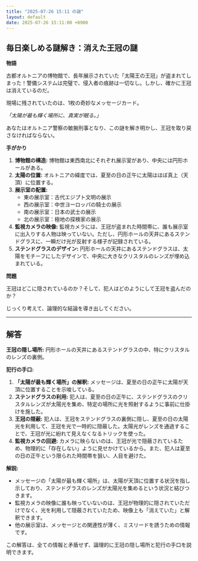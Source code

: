 ```yaml
---
title: "2025-07-26 15:11 の謎"
layout: default
date: 2025-07-26 15:11:00 +0900
---
```

## 毎日楽しめる謎解き：消えた王冠の謎

**物語**

古都オルトニアの博物館で、長年展示されていた「太陽王の王冠」が盗まれてしまった！警備システムは完璧で、侵入者の痕跡は一切なし。しかし、確かに王冠は消えているのだ。

現場に残されていたのは、1枚の奇妙なメッセージカード。

*「太陽が最も輝く場所に、真実が眠る。」*

あなたはオルトニア警察の敏腕刑事となり、この謎を解き明かし、王冠を取り戻さなければならない。

**手がかり**

1.  **博物館の構造:** 博物館は東西南北にそれぞれ展示室があり、中央には円形ホールがある。
2.  **太陽の位置:** オルトニアの緯度では、夏至の日の正午に太陽はほぼ真上（天頂）に位置する。
3.  **展示室の配置:**
    *   東の展示室：古代エジプト文明の展示
    *   西の展示室：中世ヨーロッパの騎士の展示
    *   南の展示室：日本の武士の展示
    *   北の展示室：極地の探検家の展示
4.  **監視カメラの映像:** 監視カメラには、王冠が盗まれた時間帯に、誰も展示室に出入りする人物は映っていない。ただし、円形ホールの天井にあるステンドグラスに、一瞬だけ光が反射する様子が記録されている。
5.  **ステンドグラスのデザイン:** 円形ホールの天井にあるステンドグラスは、太陽をモチーフにしたデザインで、中央に大きなクリスタルのレンズが埋め込まれている。

**問題**

王冠はどこに隠されているのか？そして、犯人はどのようにして王冠を盗んだのか？

じっくり考えて、論理的な結論を導き出してください。

---

## 解答

**王冠の隠し場所:** 円形ホールの天井にあるステンドグラスの中、特にクリスタルのレンズの裏側。

**犯行の手口:**

1.  **「太陽が最も輝く場所」の解釈:** メッセージは、夏至の日の正午に太陽が天頂に位置することを示唆している。
2.  **ステンドグラスの利用:** 犯人は、夏至の日の正午に、ステンドグラスのクリスタルレンズが太陽光を集め、特定の場所に光を照射するように事前に仕掛けを施した。
3.  **王冠の隠蔽:** 犯人は、王冠をステンドグラスの裏側に隠し、夏至の日の太陽光を利用して、王冠を光で一時的に隠蔽した。太陽光がレンズを通過することで、王冠が光に紛れて見えなくなるトリックを使った。
4.  **監視カメラの回避:** カメラに映らないのは、王冠が光で隠蔽されているため、物理的に「存在しない」ように見せかけているから。また、犯人は夏至の日の正午という限られた時間帯を狙い、人目を避けた。

**解説:**

*   メッセージの「太陽が最も輝く場所」は、太陽が天頂に位置する状況を指し示しており、ステンドグラスのレンズが太陽光を集めるという状況と結びつきます。
*   監視カメラの映像に誰も映っていないのは、王冠が物理的に隠されていただけでなく、光を利用して隠蔽されていたため、映像上も「消えていた」と解釈できます。
*   他の展示室は、メッセージとの関連性が薄く、ミスリードを誘うための情報です。

この解答は、全ての情報と矛盾せず、論理的に王冠の隠し場所と犯行の手口を説明できます。
